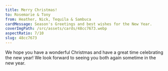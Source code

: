 ```yaml
---
title: Merry Christmas!
to: Rosemarie & Tony
from: Heather, Nick, Tequila & Sambuca
cardMessage: Season's Greetings and best wishes for the New Year.
coverImgPath: /src/assets/cards/48cc7673.webp
aspectRatio: 7/10
slug: 48cc7673
---
```


We hope you have a wonderful Christmas and have a great time celebrating the new year! We look forward to seeing you both again sometime in the new year.
